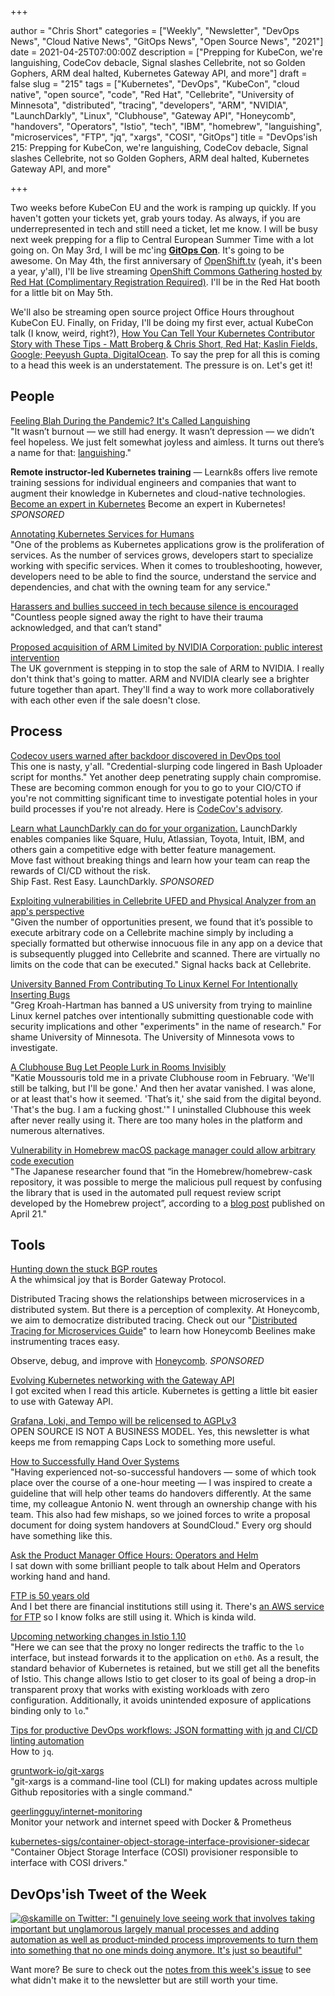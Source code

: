 +++

author = "Chris Short"
categories = ["Weekly", "Newsletter", "DevOps News", "Cloud Native News", "GitOps News", "Open Source News", "2021"]
date = 2021-04-25T07:00:00Z
description = ["Prepping for KubeCon, we're languishing, CodeCov debacle, Signal slashes Cellebrite, not so Golden Gophers, ARM deal halted, Kubernetes Gateway API, and more"]
draft = false
slug = "215"
tags = ["Kubernetes", "DevOps", "KubeCon", "cloud native", "open source", "code", "Red Hat", "Cellebrite", "University of Minnesota", "distributed", "tracing", "developers", "ARM", "NVIDIA", "LaunchDarkly", "Linux", "Clubhouse", "Gateway API", "Honeycomb", "handovers", "Operators", "Istio", "tech", "IBM", "homebrew", "languishing", "microservices", "FTP", "jq", "xargs", "COSI", "GitOps"]
title = "DevOps'ish 215: Prepping for KubeCon, we're languishing, CodeCov debacle, Signal slashes Cellebrite, not so Golden Gophers, ARM deal halted, Kubernetes Gateway API, and more"

+++

Two weeks before KubeCon EU and the work is ramping up quickly. If you haven't gotten your tickets yet, grab yours today. As always, if you are underrepresented in tech and still need a ticket, let me know. I will be busy next week prepping for a flip to Central European Summer Time with a lot going on. On May 3rd, I will be mc'ing [**GitOps Con**](https://kccnceu2021.sched.com/event/iZx4/gitops-con-hosted-by-weaveworks-redhat-complimentary-registration-required?iframe=no&w=100%25&sidebar=yes&bg=no). It's going to be awesome. On May 4th, the first anniversary of [OpenShift.tv](https://openshift.tv/) (yeah, it's been a year, y'all), I'll be live streaming [OpenShift Commons Gathering hosted by Red Hat (Complimentary Registration Required)](https://kccnceu2021.sched.com/event/iE1J/openshift-commons-gathering-hosted-by-red-hat-complimentary-registration-required). I'll be in the Red Hat booth for a little bit on May 5th.

We'll also be streaming open source project Office Hours throughout KubeCon EU. Finally, on Friday, I'll be doing my first ever, actual KubeCon talk (I know, weird, right?), [How You Can Tell Your Kubernetes Contributor Story with These Tips - Matt Broberg & Chris Short, Red Hat; Kaslin Fields, Google; Peeyush Gupta, DigitalOcean](https://kccnceu2021.sched.com/event/iE6I/how-you-can-tell-your-kubernetes-contributor-story-with-these-tips-matt-broberg-chris-short-red-hat-kaslin-fields-google-peeyush-gupta-digitalocean). To say the prep for all this is coming to a head this week is an understatement. The pressure is on. Let's get it!

## People

[Feeling Blah During the Pandemic? It's Called Languishing](https://www.nytimes.com/2021/04/19/well/mind/covid-mental-health-languishing.html)  
"It wasn’t burnout — we still had energy. It wasn’t depression — we didn’t feel hopeless. We just felt somewhat joyless and aimless. It turns out there’s a name for that: [languishing](https://www.jstor.org/stable/3090197)."

**Remote instructor-led Kubernetes training** — Learnk8s offers live remote training sessions for individual engineers and companies that want to augment their knowledge in Kubernetes and cloud-native technologies. [Become an expert in Kubernetes](https://learnk8s.io/training) Become an expert in Kubernetes! *SPONSORED*

[Annotating Kubernetes Services for Humans](https://kubernetes.io/blog/2021/04/20/annotating-k8s-for-humans/)  
"One of the problems as Kubernetes applications grow is the proliferation of services. As the number of services grows, developers start to specialize working with specific services. When it comes to troubleshooting, however, developers need to be able to find the source, understand the service and dependencies, and chat with the owning team for any service."

[Harassers and bullies succeed in tech because silence is encouraged](https://www.theregister.com/2021/04/20/harassers_and_bullies_succeed_in/)  
"Countless people signed away the right to have their trauma acknowledged, and that can’t stand"

[Proposed acquisition of ARM Limited by NVIDIA Corporation: public interest intervention](https://www.gov.uk/government/publications/proposed-acquisition-of-arm-limited-by-nvidia-corporation-public-interest-intervention)  
The UK government is stepping in to stop the sale of ARM to NVIDIA. I really don't think that's going to matter. ARM and NVIDIA clearly see a brighter future together than apart. They'll find a way to work more collaboratively with each other even if the sale doesn't close.

## Process

[Codecov users warned after backdoor discovered in DevOps tool](https://portswigger.net/daily-swig/codecov-users-warned-after-backdoor-discovered-in-devops-tool)  
This one is nasty, y'all. "Credential-slurping code lingered in Bash Uploader script for months." Yet another deep penetrating supply chain compromise. These are becoming common enough for you to go to your CIO/CTO if you're not committing significant time to investigate potential holes in your build processes if you're not already. Here is [CodeCov's advisory](https://about.codecov.io/security-update/).

[Learn what LaunchDarkly can do for your organization.](https://learn.launchdarkly.com/demo?utm_source=devopsish&utm_medium=news_pod&utm_campaign=21q1-newsletter)
LaunchDarkly enables companies like Square, Hulu, Atlassian, Toyota, Intuit, IBM, and others gain a competitive edge with better feature management.  
Move fast without breaking things and learn how your team can reap the rewards of CI/CD without the risk.  
Ship Fast. Rest Easy. LaunchDarkly. *SPONSORED*

[Exploiting vulnerabilities in Cellebrite UFED and Physical Analyzer from an app's perspective](https://signal.org/blog/cellebrite-vulnerabilities/)  
"Given the number of opportunities present, we found that it’s possible to execute arbitrary code on a Cellebrite machine simply by including a specially formatted but otherwise innocuous file in any app on a device that is subsequently plugged into Cellebrite and scanned. There are virtually no limits on the code that can be executed." Signal hacks back at Cellebrite.

[University Banned From Contributing To Linux Kernel For Intentionally Inserting Bugs](https://www.phoronix.com/scan.php?page=news_item&px=University-Ban-From-Linux-Dev)  
"Greg Kroah-Hartman has banned a US university from trying to mainline Linux kernel patches over intentionally submitting questionable code with security implications and other "experiments" in the name of research." For shame University of Minnesota. The University of Minnesota vows to investigate.

[A Clubhouse Bug Let People Lurk in Rooms Invisibly](https://www.wired.com/story/clubhouse-bug-lurkers-ghost/)  
"Katie Moussouris told me in a private Clubhouse room in February. 'We'll still be talking, but I'll be gone.' And then her avatar vanished. I was alone, or at least that's how it seemed. 'That’s it,' she said from the digital beyond. 'That's the bug. I am a fucking ghost.'" I uninstalled Clubhouse this week after never really using it. There are too many holes in the platform and numerous alternatives.

[Vulnerability in Homebrew macOS package manager could allow arbitrary code execution](https://portswigger.net/daily-swig/vulnerability-in-homebrew-macos-package-manager-could-allow-arbitrary-code-execution)  
"The Japanese researcher found that “in the Homebrew/homebrew-cask repository, it was possible to merge the malicious pull request by confusing the library that is used in the automated pull request review script developed by the Homebrew project”, according to a [blog post](https://blog.ryotak.me/post/homebrew-security-incident-en/) published on April 21."

## Tools

[Hunting down the stuck BGP routes](https://blog.benjojo.co.uk/post/bgp-stuck-routes-tcp-zero-window)  
A the whimsical joy that is Border Gateway Protocol.

Distributed Tracing shows the relationships between microservices in a distributed system. But there is a perception of complexity. At Honeycomb, we aim to democratize distributed tracing. Check out our "[Distributed Tracing for Microservices Guide](https://www.honeycomb.io/distributed-tracing-devopsish/?&utm_source=devopsish&utm_medium=newsletter&utm_campaign=ad&utm_keyword=&utm_content=guide-distributed-tracing-devopsish&utm_adgroup)" to learn how Honeycomb Beelines make instrumenting traces easy.

Observe, debug, and improve with [Honeycomb](https://ui.honeycomb.io/signup/?&utm_source=devopsish&utm_medium=newsletter&utm_campaign=ad&utm_content=product-signup). *SPONSORED*

[Evolving Kubernetes networking with the Gateway API](https://kubernetes.io/blog/2021/04/22/evolving-kubernetes-networking-with-the-gateway-api/)  
I got excited when I read this article. Kubernetes is getting a little bit easier to use with Gateway API.

[Grafana, Loki, and Tempo will be relicensed to AGPLv3](https://grafana.com/blog/2021/04/20/grafana-loki-tempo-relicensing-to-agplv3/)  
OPEN SOURCE IS NOT A BUSINESS MODEL. Yes, this newsletter is what keeps me from remapping Caps Lock to something more useful.

[How to Successfully Hand Over Systems](https://developers.soundcloud.com/blog/how-to-successfully-hand-over-systems)  
"Having experienced not-so-successful handovers — some of which took place over the course of a one-hour meeting — I was inspired to create a guideline that will help other teams do handovers differently. At the same time, my colleague Antonio N. went through an ownership change with his team. This also had few mishaps, so we joined forces to write a proposal document for doing system handovers at SoundCloud." Every org should have something like this.

[Ask the Product Manager Office Hours: Operators and Helm](https://www.youtube.com/watch?v=YowBHOOZakk)  
I sat down with some brilliant people to talk about Helm and Operators working hand and hand.

[FTP is 50 years old](https://www.filestash.app/2021/04/16/ftp-is-50-years-old/)  
And I bet there are financial institutions still using it. There's [an AWS service for FTP](https://aws.amazon.com/blogs/aws/new-aws-transfer-for-ftp-and-ftps-in-addition-to-existing-sftp/) so I know folks are still using it. Which is kinda wild.

[Upcoming networking changes in Istio 1.10](https://istio.io/latest/blog/2021/upcoming-networking-changes/)  
"Here we can see that the proxy no longer redirects the traffic to the `lo` interface, but instead forwards it to the application on `eth0`. As a result, the standard behavior of Kubernetes is retained, but we still get all the benefits of Istio. This change allows Istio to get closer to its goal of being a drop-in transparent proxy that works with existing workloads with zero configuration. Additionally, it avoids unintended exposure of applications binding only to `lo`."

[Tips for productive DevOps workflows: JSON formatting with jq and CI/CD linting automation](https://about.gitlab.com/blog/2021/04/21/devops-workflows-json-format-jq-ci-cd-lint/)  
How to `jq`.

[gruntwork-io/git-xargs](https://github.com/gruntwork-io/git-xargs)  
"git-xargs is a command-line tool (CLI) for making updates across multiple Github repositories with a single command."

[geerlingguy/internet-monitoring](https://github.com/geerlingguy/internet-monitoring)  
Monitor your network and internet speed with Docker & Prometheus

[kubernetes-sigs/container-object-storage-interface-provisioner-sidecar](https://github.com/kubernetes-sigs/container-object-storage-interface-provisioner-sidecar)  
"Container Object Storage Interface (COSI) provisioner responsible to interface with COSI drivers."

## DevOps'ish Tweet of the Week

[![@skamille on Twitter: "I genuinely love seeing work that involves taking important but unglamorous largely manual processes and adding automation as well as product-minded process improvements to turn them into something that no one minds doing anymore. It's just so beautiful"](https://shortcdn.com/file/devopsish/215-devopsish-tweet-of-the-week.png)](https://twitter.com/skamille/status/1384910084745084930)

Want more? Be sure to check out the [notes from this week's issue](https://devopsish.com/215/notes/) to see what didn't make it to the newsletter but are still worth your time.
